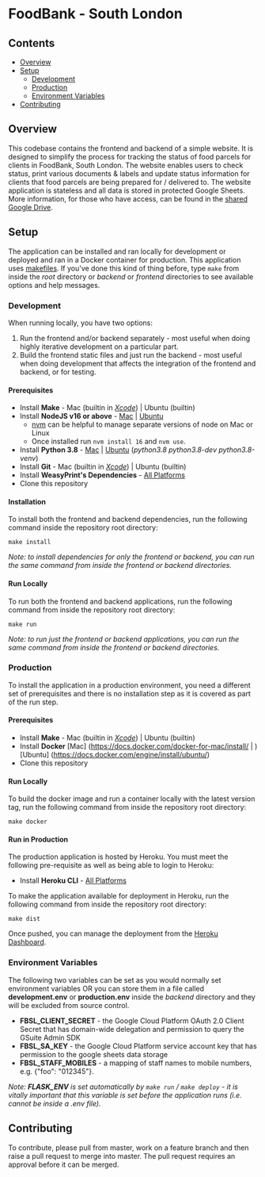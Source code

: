 # FoodBank - South London

## Contents
* [Overview](#overview)
* [Setup](#setup)
    * [Development](#development)
    * [Production](#production)
    * [Environment Variables](#environment-variables)
* [Contributing](#contributing)

## Overview
This codebase contains the frontend and backend of a simple website. It is designed to simplify the process for tracking the status of food parcels for clients in FoodBank, South London. The website enables users to check status, print various documents & labels and update status information for clients that food parcels are being prepared for / delivered to. The website application is stateless and all data is stored in protected Google Sheets. More information, for those who have access, can be found in the [shared Google Drive](https://drive.google.com/drive/folders/0ABoZT0Wte3WNUk9PVA).

## Setup
The application can be installed and ran locally for development or deployed and ran in a Docker container for production. This application uses [makefiles](https://www.gnu.org/software/make/manual/make.html). If you've done this kind of thing before, type `make` from inside the *root* directory or *backend* or *frontend* directories to see available options and help messages.

### Development
When running locally, you have two options:
1) Run the frontend and/or backend separately - most useful when doing highly iterative development on a particular part.
2) Build the frontend static files and just run the backend - most useful when doing development that affects the integration of the frontend and backend, or for testing.

#### Prerequisites
* Install **Make** - Mac (builtin in *[Xcode](https://developer.apple.com/xcode/)*) | Ubuntu (builtin)
* Install **NodeJS v16 or above** - [Mac](https://nodejs.org/en/download/) | [Ubuntu](https://github.com/nodesource/distributions)
  * [nvm](https://github.com/nvm-sh/nvm) can be helpful to manage separate versions of node on Mac or Linux
  * Once installed run `nvm install 16` and `nvm use`.
* Install **Python 3.8** - [Mac](https://www.python.org/downloads/mac-osx/) | [Ubuntu](https://launchpad.net/~deadsnakes/+archive/ubuntu/ppa) (*python3.8 python3.8-dev python3.8-venv*)
* Install **Git** - Mac (builtin in *[Xcode](https://developer.apple.com/xcode/)*) | Ubuntu (builtin)
* Install **WeasyPrint's Dependencies** - [All Platforms](https://weasyprint.readthedocs.io/en/stable/install.html#)
* Clone this repository

#### Installation
To install both the frontend and backend dependencies, run the following command inside the repository root directory:
```
make install
```

*Note: to install dependencies for only the frontend or backend, you can run the same command from inside the frontend or backend directories.*

#### Run Locally
To run both the frontend and backend applications, run the following command from inside the repository root directory:
```
make run
```

*Note: to run just the frontend or backend applications, you can run the same command from inside the frontend or backend directories.*

### Production
To install the application in a production environment, you need a different set of prerequisites and there is no installation step as it is covered as part of the run step.

#### Prerequisites
* Install **Make** - Mac (builtin in *[Xcode](https://developer.apple.com/xcode/)*) | Ubuntu (builtin)
* Install **Docker** [Mac] (https://docs.docker.com/docker-for-mac/install/ | ) [Ubuntu] (https://docs.docker.com/engine/install/ubuntu/)
* Clone this repository

#### Run Locally
To build the docker image and run a container locally with the latest version tag, run the following command from inside the repository root directory:
```
make docker
```

#### Run in Production
The production application is hosted by Heroku. You must meet the following pre-requisite as well as being able to login to Heroku:
* Install **Heroku CLI** - [All Platforms](https://devcenter.heroku.com/articles/heroku-cli#download-and-install)

To make the application available for deployment in Heroku, run the following command from inside the repository root directory:
```
make dist
```

Once pushed, you can manage the deployment from the [Heroku Dashboard](https://dashboard.heroku.com/apps/foodbank-southlondon/deploy/heroku-container).

### Environment Variables
The following two variables can be set as you would normally set environment variables OR you can store them in a file called **development.env** or **production.env** inside the *backend* directory and they will be excluded from source control.
* **FBSL_CLIENT_SECRET** - the Google Cloud Platform OAuth 2.0 Client Secret that has domain-wide delegation and permission to query the GSuite Admin SDK
* **FBSL_SA_KEY** - the Google Cloud Platform service account key that has permission to the google sheets data storage
* **FBSL_STAFF_MOBILES** - a mapping of staff names to mobile numbers, e.g. {"foo": "012345"}.

*Note: **FLASK_ENV** is set automatically by `make run` / `make deploy` - it is vitally important that this variable is set before the application runs (i.e. cannot be inside a .env file).*

## Contributing
To contribute, please pull from master, work on a feature branch and then raise a pull request to merge into master. The pull request requires an approval before it can be merged.
